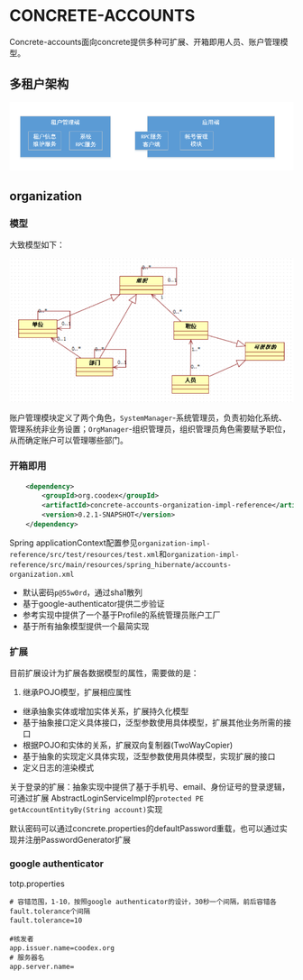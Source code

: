 # CONCRETE-ACCOUNTS

Concrete-accounts面向concrete提供多种可扩展、开箱即用人员、账户管理模型。

## 多租户架构

![image](tenantArchitechture.png)

## organization

### 模型

大致模型如下：

![image](org_accounts.png)

账户管理模块定义了两个角色，`SystemManager`-系统管理员，负责初始化系统、管理系统非业务设置；`OrgManager`-组织管理员，组织管理员角色需要赋予职位，从而确定账户可以管理哪些部门。

### 开箱即用

```xml
    <dependency>
        <groupId>org.coodex</groupId>
        <artifactId>concrete-accounts-organization-impl-reference</artifactId>
        <version>0.2.1-SNAPSHOT</version>
    </dependency>
```

Spring applicationContext配置参见`organization-impl-reference/src/test/resources/test.xml`和`organization-impl-reference/src/main/resources/spring_hibernate/accounts-organization.xml`

- 默认密码`p@55w0rd`，通过sha1散列
- 基于google-authenticator提供二步验证
- 参考实现中提供了一个基于Profile的系统管理员账户工厂
- 基于所有抽象模型提供一个最简实现


### 扩展

目前扩展设计为扩展各数据模型的属性，需要做的是：

1. 继承POJO模型，扩展相应属性
* 继承抽象实体或增加实体关系，扩展持久化模型
* 基于抽象接口定义具体接口，泛型参数使用具体模型，扩展其他业务所需的接口
* 根据POJO和实体的关系，扩展双向复制器(TwoWayCopier)
* 基于抽象的实现定义具体实现，泛型参数使用具体模型，实现扩展的接口
* 定义日志的渲染模式

关于登录的扩展：抽象实现中提供了基于手机号、email、身份证号的登录逻辑，可通过扩展 AbstractLoginServiceImpl的`protected PE getAccountEntityBy(String account)`实现

默认密码可以通过concrete.properties的defaultPassword重载，也可以通过实现并注册PasswordGenerator扩展


### google authenticator

totp.properties
```properties
# 容错范围，1-10，按照google authenticator的设计，30秒一个间隔，前后容错各fault.tolerance个间隔
fault.tolerance=10

#核发者
app.issuer.name=coodex.org 
# 服务器名
app.server.name=
```